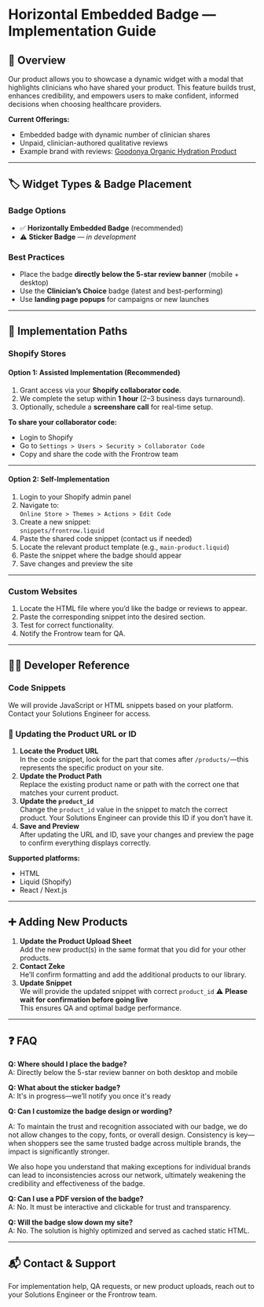 # Horizontal Embedded Badge — Implementation Guide

## 🧠 Overview

Our product allows you to showcase a dynamic widget with a modal that highlights clinicians who have shared your product. This feature builds trust, enhances credibility, and empowers users to make confident, informed decisions when choosing healthcare providers.

**Current Offerings:**
- Embedded badge with dynamic number of clinician shares  
- Unpaid, clinician-authored qualitative reviews  
- Example brand with reviews: [Goodonya Organic Hydration Product](https://goodonyaorganic.com/products/goodonya-organic-hydration?variant=51816287699316&selling_plan=691826753908)

---

## 🏷️ Widget Types & Badge Placement

### Badge Options
- ✅ **Horizontally Embedded Badge** (recommended)
- ⚠️ **Sticker Badge** — *in development*

### Best Practices
- Place the badge **directly below the 5-star review banner** (mobile + desktop)
- Use the **Clinician’s Choice** badge (latest and best-performing)
- Use **landing page popups** for campaigns or new launches

---

## 🚀 Implementation Paths

### Shopify Stores

#### Option 1: Assisted Implementation (Recommended)

1. Grant access via your **Shopify collaborator code**.
2. We complete the setup within **1 hour** (2–3 business days turnaround).
3. Optionally, schedule a **screenshare call** for real-time setup.

**To share your collaborator code:**

- Login to Shopify  
- Go to `Settings > Users > Security > Collaborator Code`  
- Copy and share the code with the Frontrow team

---

#### Option 2: Self-Implementation

1. Login to your Shopify admin panel  
2. Navigate to:  
   `Online Store > Themes > Actions > Edit Code`  
3. Create a new snippet:  
   `snippets/frontrow.liquid`  
4. Paste the shared code snippet (contact us if needed)  
5. Locate the relevant product template (e.g., `main-product.liquid`)  
6. Paste the snippet where the badge should appear  
7. Save changes and preview the site  

---

### Custom Websites

1. Locate the HTML file where you’d like the badge or reviews to appear.  
2. Paste the corresponding snippet into the desired section.  
3. Test for correct functionality.  
4. Notify the Frontrow team for QA.

---

## 🧑‍💻 Developer Reference

### Code Snippets

We will provide JavaScript or HTML snippets based on your platform. Contact your Solutions Engineer for access.

### 🔄 Updating the Product URL or ID
1. **Locate the Product URL**  
   In the code snippet, look for the part that comes after `/products/`—this represents the specific product on your site.
2. **Update the Product Path**  
   Replace the existing product name or path with the correct one that matches your current product.
3. **Update the `product_id`**  
   Change the `product_id` value in the snippet to match the correct product. Your Solutions Engineer can provide this ID if you don’t have it.
4. **Save and Preview**  
   After updating the URL and ID, save your changes and preview the page to confirm everything displays correctly.


**Supported platforms:**
- HTML
- Liquid (Shopify)
- React / Next.js

---

## ➕ Adding New Products

1. **Update the Product Upload Sheet**  
   Add the new product(s) in the same format that you did for your other products.
2. **Contact Zeke**  
   He’ll confirm formatting and add the additional products to our library.
3. **Update Snippet**  
   We will provide the updated snippet with correct `product_id`
⚠️ **Please wait for confirmation before going live**  
This ensures QA and optimal badge performance.

---

## ❓ FAQ

**Q: Where should I place the badge?**  
A: Directly below the 5-star review banner on both desktop and mobile

**Q: What about the sticker badge?**  
A: It's in progress—we’ll notify you once it's ready

**Q: Can I customize the badge design or wording?**

A: To maintain the trust and recognition associated with our badge, we do not allow changes to the copy, fonts, or overall design. Consistency is key—when shoppers see the same trusted badge across multiple brands, the impact is significantly stronger.

We also hope you understand that making exceptions for individual brands can lead to inconsistencies across our network, ultimately weakening the credibility and effectiveness of the badge.


**Q: Can I use a PDF version of the badge?**  
A: No. It must be interactive and clickable for trust and transparency.

**Q: Will the badge slow down my site?**  
A: No. The solution is highly optimized and served as cached static HTML.

---

## 📬 Contact & Support

For implementation help, QA requests, or new product uploads, reach out to your Solutions Engineer or the Frontrow team.


